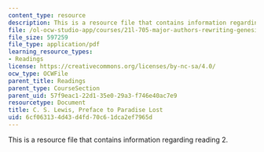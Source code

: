 ```yaml
---
content_type: resource
description: This is a resource file that contains information regarding reading 2.
file: /ol-ocw-studio-app/courses/21l-705-major-authors-rewriting-genesis-paradise-lost-and-twentieth-century-fantasy-spring-2009/6cf063134d43d4fd70c61dca2ef7965d_MIT21L_705S09_read02.pdf
file_size: 597259
file_type: application/pdf
learning_resource_types:
- Readings
license: https://creativecommons.org/licenses/by-nc-sa/4.0/
ocw_type: OCWFile
parent_title: Readings
parent_type: CourseSection
parent_uid: 57f9eac1-22d1-35e0-29a3-f746e40ac7e9
resourcetype: Document
title: C. S. Lewis, Preface to Paradise Lost
uid: 6cf06313-4d43-d4fd-70c6-1dca2ef7965d
---
```

This is a resource file that contains information regarding reading 2.